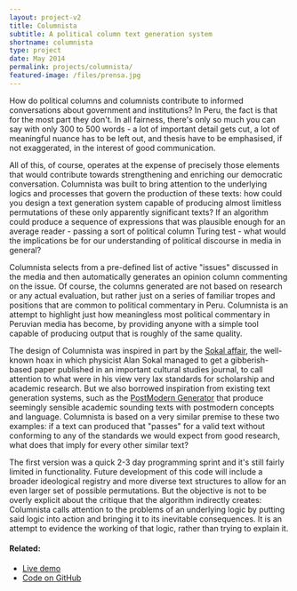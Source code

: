 ```yaml
---
layout: project-v2
title: Columnista
subtitle: A political column text generation system
shortname: columnista
type: project
date: May 2014
permalink: projects/columnista/
featured-image: /files/prensa.jpg
---
```

How do political columns and columnists contribute to informed conversations about government and institutions? In Peru, the fact is that for the most part they don't. In all fairness, there's only so much you can say with only 300 to 500 words - a lot of important detail gets cut, a lot of meaningful nuance has to be left out, and thesis have to be emphasised, if not exaggerated, in the interest of good communication.

All of this, of course, operates at the expense of precisely those elements that would contribute towards strengthening and enriching our democratic conversation. Columnista was built to bring attention to the underlying logics and processes that govern the production of these texts: how could you design a text generation system capable of producing almost limitless permutations of these only apparently significant texts? If an algorithm could produce a sequence of expressions that was plausible enough for an average reader - passing a sort of political column Turing test - what would the implications be for our understanding of political discourse in media in general?

Columnista selects from a pre-defined list of active "issues" discussed in the media and then automatically generates an opinion column commenting on the issue. Of course, the columns generated are not based on research or any actual evaluation, but rather just on a series of familiar tropes and positions that are common to political commentary in Peru. Columnista is an attempt to highlight just how meaningless most political commentary in Peruvian media has become, by providing anyone with a simple tool capable of producing output that is roughly of the same quality.

The design of Columnista was inspired in part by the <a href="http://en.wikipedia.org/wiki/Sokal_affair">Sokal affair</a>, the well-known hoax in which physicist Alan Sokal managed to get a gibberish-based paper published in an important cultural studies journal, to call attention to what were in his view very lax standards for scholarship and academic research. But we also borrowed inspiration from existing text generation systems, such as the <a href="http://www.elsewhere.org/journal/pomo/">PostModern Generator</a> that produce seemingly sensible academic sounding texts with postmodern concepts and language. Columnista is based on a very similar premise to these two examples: if a text can produced that "passes" for a valid text without conforming to any of the standards we would expect from good research, what does that imply for every other similar text?

The first version was a quick 2-3 day programming sprint and it's still fairly limited in functionality. Future development of this code will include a broader ideological registry and more diverse text structures to allow for an even larger set of possible permutations. But the objective is not to be overly explicit about the critique that the algorithm indirectly creates: Columnista calls attention to the problems of an underlying logic by putting said logic into action and bringing it to its inevitable consequences. It is an attempt to evidence the working of that logic, rather than trying to explain it.

<h4>Related:</h4>
<ul>
	<li><a href="http://columnista.mutaciones.pe">Live demo</a></li>
	<li><a href="https://github.com/piscosour/columnista">Code on GitHub</a></li>
</ul>